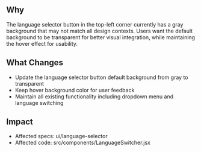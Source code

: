 ## Why
The language selector button in the top-left corner currently has a gray background that may not match all design contexts. Users want the default background to be transparent for better visual integration, while maintaining the hover effect for usability.

## What Changes
- Update the language selector button default background from gray to transparent
- Keep hover background color for user feedback
- Maintain all existing functionality including dropdown menu and language switching

## Impact
- Affected specs: ui/language-selector
- Affected code: src/components/LanguageSwitcher.jsx